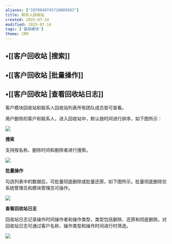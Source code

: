 ```yaml
---
aliases: ["1970849745710809583"]
title: 联系人回收站
created: 2025-07-14
modified: 2025-07-14
tags: ['基础模块']
theme: CRM
---
```


## •[[客户回收站 |搜索]]

## •[[客户回收站 |批量操作]]

## •[[客户回收站 |查看回收站日志]]

客户模块回收站和联系人回收站列表所有团队成员皆可查看。

用户删除的客户和联系人，进入回收站中，默认按时间进行排序，如下图所示：

![](3f5b56ca4aa1d5ec7aa3155f51b3c71d.jpg)

**搜索**

支持按名称、删除时间和删除者进行搜索。

![](deeb1a3dc457578ffcfefc878bc03e8e.jpg)

**批量操作**

勾选列表中的数据后，可批量彻底删除或批量还原，如下图所示。批量彻底删除仅系统管理员和模块管理员可操作。

![](0223d77aeb9f5c704c0024fae69511ba.jpg)

**查看回收站日志**

回收站日志记录操作时间操作者和操作类型，类型包括删除、还原和彻底删除。对回收站日志可通过客户名称、操作类型和操作时间进行时筛选。

![](feaeeeac1ce3cca4631fcb67490e0d7a.jpg)